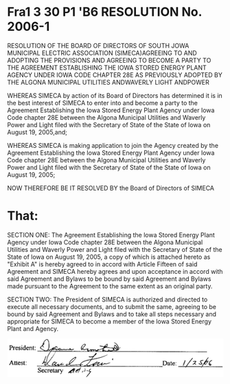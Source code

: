 # Fra1 3 30 P1 'B6 RESOLUTION No. 2006-1  

RESOLUTION OF THE BOARD OF DIRECTORS OF SOUTH JOWA MUNICIPAL ELECTRIC ASSOCIATION (SIMECA)AGREEING TO AND ADOPTING THE PROVISIONS AND AGREEING TO BECOME A PARTY TO THE AGREEMENT ESTABLISHING THE IOWA STORED ENERGY PLANT AGENCY UNDER IOWA CODE CHAPTER 28E AS PREVIOUSLY ADOPTED BY THE ALGONA MUNICIPAL UTILITIES ANDWAVERLY LIGHT ANDPOWER  

WHEREAS SIMECA by action of its Board of Directors has determined it is in the best interest of SIMECA to enter into and become a party to the Agreement Establishing the Iowa Stored Energy Plant Agency under Iowa Code chapter 28E between the Algona Municipal Utilities and Waverly Power and Light filed with the Secretary of State of the State of lowa on August 19, 2005,and;  

WHEREAS SIMECA is making application to join the Agency created by the Agreement Establishing the Iowa Stored Energy Plant Agency under Iowa Code chapter 28E between the Algona Municipal Utilities and Waverly Power and Light filed with the Secretary of State of the State of Iowa on August 19, 2005;  

NOW THEREFORE BE IT RESOLVED BY the Board of Directors of SIMECA  

# That:  

SECTION ONE: The Agreement Establishing the lowa Stored Energy Plant Agency under Iowa Code chapter 28E between the Algona Municipal Utilities and Waverly Power and Light filed with the Secretary of State of the State of lowa on August 19, 2005, a copy of which is attached hereto as "Exhibit A" is hereby agreed to in accord with Article Fifteen of said Agreement and SIMECA hereby agrees and upon acceptance in accord with said Agreement and Bylaws to be bound by said Agreement and Bylaws made pursuant to the Agreement to the same extent as an original party.  

SECTION TWO: The President of SIMECA is authorized and directed to execute all necessary documents, and to submit the same, agreeing to be bound by said Agreement and Bylaws and to take all steps necessary and appropriate for SIMECA to become a member of the lowa Stored Energy Plant and Agency.  

![](images/7739e813aa1511ea95cf86ccef5bf53f62edb445e267597a16a6cf50d247b770.jpg)  